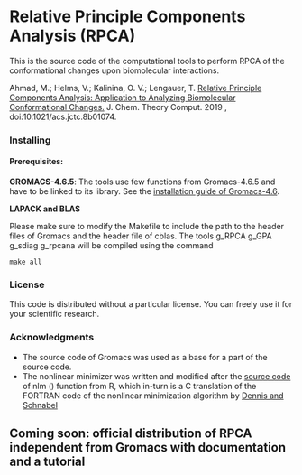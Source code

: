 # Relative Principle Components Analysis (RPCA)

This is the source code of the computational tools to perform RPCA of the conformational changes upon biomolecular interactions.

Ahmad, M.; Helms, V.; Kalinina, O. V.; Lengauer, T. [Relative Principle Components Analysis: Application to Analyzing Biomolecular Conformational Changes.](https://doi.org/10.1021/acs.jctc.8b01074)  J. Chem. Theory Comput. 2019 , doi:10.1021/acs.jctc.8b01074.
### Installing 
#### Prerequisites:
**GROMACS-4.6.5**: The tools use few functions from Gromacs-4.6.5 and have to be linked to its library. See the [installation guide of Gromacs-4.6](http://www.gromacs.org/Documentation/Installation_Instructions_4.6).

**LAPACK and BLAS** 

Please make sure to modify the Makefile to include the path to the header files of Gromacs and the header file of cblas.
The tools g_RPCA  g_GPA g_sdiag g_rpcana will be compiled using the command
```
make all
```


### License
This code is distributed without a particular license. You can freely use it for your scientific research. 
      
### Acknowledgments
* The source code of Gromacs was used as a base for a part of the source code.
* The nonlinear minimizer was written and modified after the [source code](https://github.com/SurajGupta/r-source/blob/master/src/appl/uncmin.c) of nlm () function from R, which in-turn is a C translation of the FORTRAN code of the nonlinear minimization algorithm by [Dennis and Schnabel](https://www.amazon.com/Numerical-Unconstrained-Optimization-Nonlinear-Mathematics/dp/0898713641)

## Coming soon: official distribution of RPCA independent from Gromacs with documentation and a tutorial

